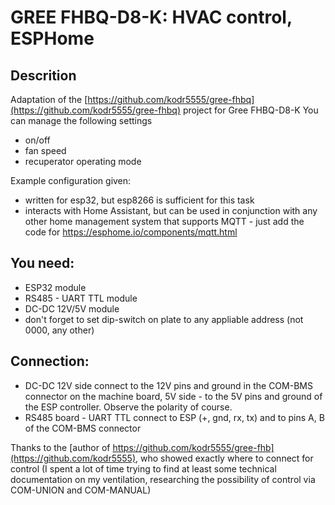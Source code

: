 # GREE FHBQ-D8-K: HVAC control, ESPHome

## Descrition

Adaptation of the [https://github.com/kodr5555/gree-fhbq](https://github.com/kodr5555/gree-fhbq) project for Gree FHBQ-D8-K
You can manage the following settings
- on/off
- fan speed
- recuperator operating mode

Example configuration given: 
- written for esp32, but esp8266 is sufficient for this task
- interacts with Home Assistant, but can be used in conjunction with any other home management system that supports MQTT - just add the code for https://esphome.io/components/mqtt.html

## You need:
- ESP32 module
- RS485 - UART TTL module
- DC-DC 12V/5V module
- don't forget to set dip-switch on plate to any appliable address (not 0000, any other)
  
## Connection:
- DC-DC 12V side connect to the 12V pins and ground in the COM-BMS connector on the machine board, 5V side - to the 5V pins and ground of the ESP controller. Observe the polarity of course.
- RS485 board - UART TTL connect to ESP (+, gnd, rx, tx) and to pins A, B of the COM-BMS connector
   
Thanks to the [author of https://github.com/kodr5555/gree-fhb](https://github.com/kodr5555), who showed exactly where to connect for control (I spent a lot of time trying to find at least some technical documentation on my ventilation, researching the possibility of control via COM-UNION and COM-MANUAL)
